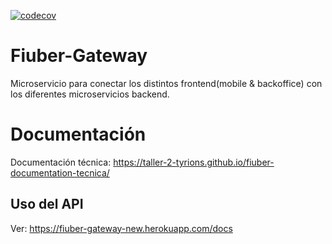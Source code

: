 [![codecov](https://codecov.io/gh/Taller-2-Tyrions/fiuber-gateway/branch/main/graph/badge.svg?token=pqpC5Y9JiG)](https://codecov.io/gh/Taller-2-Tyrions/fiuber-gateway)

# Fiuber-Gateway
Microservicio para conectar los distintos frontend(mobile & backoffice) con los diferentes microservicios backend.

# Documentación
Documentación técnica: https://taller-2-tyrions.github.io/fiuber-documentation-tecnica/

## Uso del API

Ver: https://fiuber-gateway-new.herokuapp.com/docs
